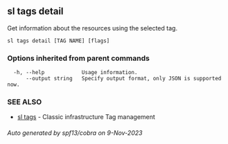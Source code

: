 ## sl tags detail

Get information about the resources using the selected tag.

```
sl tags detail [TAG NAME] [flags]
```

### Options inherited from parent commands

```
  -h, --help            Usage information.
      --output string   Specify output format, only JSON is supported now.
```

### SEE ALSO

* [sl tags](sl_tags.md)	 - Classic infrastructure Tag management

###### Auto generated by spf13/cobra on 9-Nov-2023

